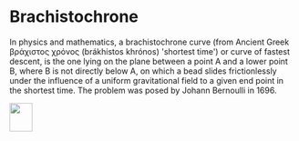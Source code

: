 # Brachistochrone

In physics and mathematics, a brachistochrone curve (from Ancient Greek βράχιστος χρόνος (brákhistos khrónos) 'shortest time') or curve of fastest descent, is the one lying on the plane between a point A and a lower point B, where B is not directly below A, on which a bead slides frictionlessly under the influence of a uniform gravitational field to a given end point in the shortest time. The problem was posed by Johann Bernoulli in 1696. 

<img src="https://upload.wikimedia.org/wikipedia/commons/thumb/6/63/Brachistochrone.gif/220px-Brachistochrone.gif" width="40" height="50" />

